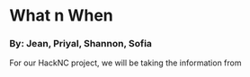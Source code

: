 # What n When

### By: Jean, Priyal, Shannon, Sofia 


For our HackNC project, we will be taking the information from 
